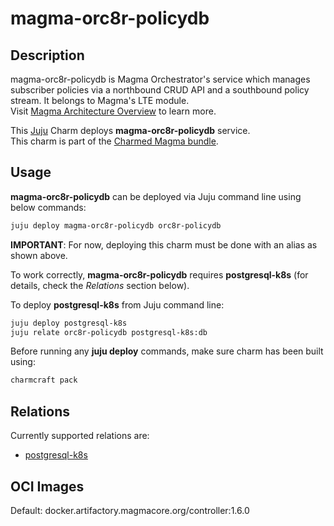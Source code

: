 # magma-orc8r-policydb

## Description

magma-orc8r-policydb is Magma Orchestrator's service which manages subscriber policies via a northbound 
CRUD API and a southbound policy stream. It belongs to Magma's LTE module.
<br>
Visit [Magma Architecture Overview](https://docs.magmacore.org/docs/orc8r/architecture_overview) 
to learn more.

This [Juju](https://juju.is/) Charm deploys **magma-orc8r-policydb** service.<br>
This charm is part of the [Charmed Magma bundle](https://github.com/canonical/charmed-magma).

## Usage

**magma-orc8r-policydb** can be deployed via Juju command line using below commands:

```bash
juju deploy magma-orc8r-policydb orc8r-policydb
```

**IMPORTANT**: For now, deploying this charm must be done with an alias as shown above.

To work correctly, **magma-orc8r-policydb** requires **postgresql-k8s** (for details, check the 
_Relations_ section below).

To deploy **postgresql-k8s** from Juju command line:

```bash
juju deploy postgresql-k8s
juju relate orc8r-policydb postgresql-k8s:db
```

Before running any **juju deploy** commands, make sure charm has been built using:
```bash
charmcraft pack
```

## Relations

Currently supported relations are:

- [postgresql-k8s](https://charmhub.io/postgresql-k8s)

## OCI Images

Default: docker.artifactory.magmacore.org/controller:1.6.0
